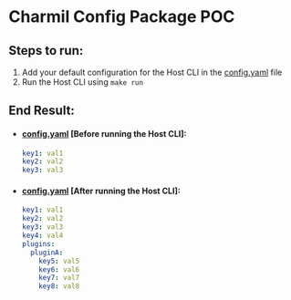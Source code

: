 # Charmil Config Package POC

## Steps to run:

1. Add your default configuration for the Host CLI in the [config.yaml](cmd/host/config.yaml) file
2. Run the Host CLI using `make run`

## End Result:

- #### [config.yaml](cmd/host/config.yaml) [Before running the Host CLI]:
  ```yaml
  key1: val1
  key2: val2
  key3: val3
  ```
- #### [config.yaml](cmd/host/config.yaml) [After running the Host CLI]:
  ```yaml
  key1: val1
  key2: val2
  key3: val3
  key4: val4
  plugins:
    pluginA:
      key5: val5
      key6: val6
      key7: val7
      key8: val8
  ```

